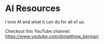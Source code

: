 # AI Resources

I love AI and what it can do for all of us. 

Checkout this YouTube channel: https://www.youtube.com/@matthew_berman

